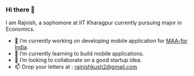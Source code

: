 ### Hi there 👋

I am Rajnish, a sophomore at IIT Kharagpur currently pursuing major in Economics.

- 🔭 I’m currently working on developing mobile application for [MAA-for India](https://github.com/March-Against-Anemia).
- 🌱 I’m currently learning to build mobile applications.
- 👯 I’m looking to collaborate on a good startup idea.
- 📫 Drop your letters at : rajnishkush2@gmail.com

<!--
**ooyeraju/ooyeraju** is a ✨ _special_ ✨ repository because its `README.md` (this file) appears on your GitHub profile.

Here are some ideas to get you started:

- 🔭 I’m currently working on ...
- 🌱 I’m currently learning ...
- 👯 I’m looking to collaborate on ...
- 🤔 I’m looking for help with ...
- 💬 Ask me about ...
- 📫 How to reach me: ...
- 😄 Pronouns: ...
- ⚡ Fun fact: ...
-->

